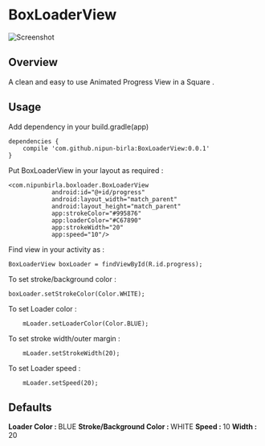 BoxLoaderView
===

![Screenshot](https://github.com/nipun-birla/BoxLoaderView/blob/master/preview.gif)

<h2>Overview</h2>
A clean and easy to use Animated Progress View in a Square
.
<h2>Usage</h2>

Add dependency in your build.gradle(app)

    dependencies {
        compile 'com.github.nipun-birla:BoxLoaderView:0.0.1'
    }

Put BoxLoaderView in your layout as required :

    <com.nipunbirla.boxloader.BoxLoaderView
                android:id="@+id/progress"
                android:layout_width="match_parent"
                android:layout_height="match_parent"
                app:strokeColor="#995876"
                app:loaderColor="#C67890"
                app:strokeWidth="20"
                app:speed="10"/>

Find view in your activity as :

    BoxLoaderView boxLoader = findViewById(R.id.progress);

To set stroke/background color :

    boxLoader.setStrokeColor(Color.WHITE);

To set Loader color :

        mLoader.setLoaderColor(Color.BLUE);

To set stroke width/outer margin :

        mLoader.setStrokeWidth(20);

To set Loader speed :

        mLoader.setSpeed(20);

<h2>Defaults</h2>

<b>Loader Color : </b> BLUE
<b>Stroke/Background Color : </b> WHITE
<b>Speed : </b> 10
<b>Width : </b> 20




